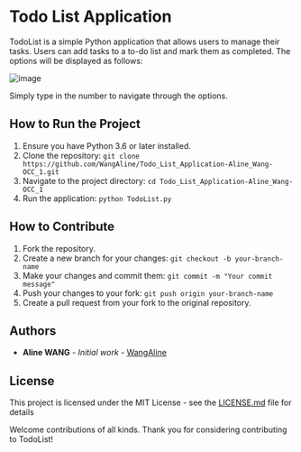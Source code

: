 # Todo List Application

TodoList is a simple Python application that allows users to manage their tasks. Users can add tasks to a to-do list and mark them as completed.
The options will be displayed as follows:

![image](https://github.com/WangAline/Todo_List_Application-Aline_Wang-OCC_1/assets/146206671/b4d41fe5-229d-411d-aa6e-2ae5c19b480f)


Simply type in the number to navigate through the options.


## How to Run the Project
1. Ensure you have Python 3.6 or later installed.
2. Clone the repository: `git clone https://github.com/WangAline/Todo_List_Application-Aline_Wang-OCC_1.git`
3. Navigate to the project directory: `cd Todo_List_Application-Aline_Wang-OCC_1`
4. Run the application: `python TodoList.py`

## How to Contribute
1. Fork the repository.
2. Create a new branch for your changes: `git checkout -b your-branch-name`
3. Make your changes and commit them: `git commit -m "Your commit message"`
4. Push your changes to your fork: `git push origin your-branch-name`
5. Create a pull request from your fork to the original repository.

## Authors

* **Aline WANG** - *Initial work* - [WangAline](https://github.com/WangAline)


## License

This project is licensed under the MIT License - see the [LICENSE.md](LICENSE.md) file for details

Welcome contributions of all kinds. Thank you for considering contributing to TodoList!

